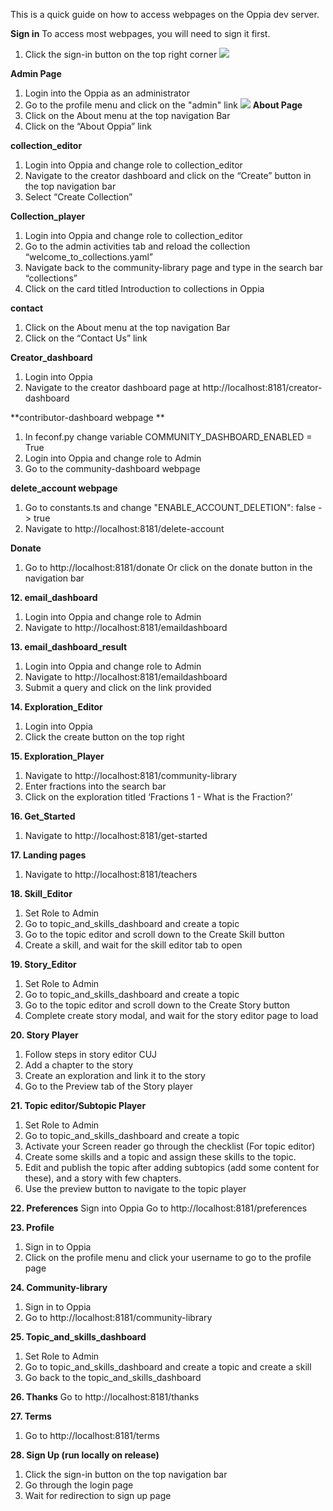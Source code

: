 This is a quick guide on how to access webpages on the Oppia dev server.

**Sign in**
To access most webpages, you will need to sign it first.
1. Click the sign-in button on the top right corner
![](https://user-images.githubusercontent.com/16653571/41500954-e88a0262-71b8-11e8-9cac-456fb46782c1.png)

**Admin Page**
1. Login into the Oppia as an administrator
2. Go to the profile menu and click on the "admin" link
![](file:///Users/jimzhan/Desktop/Screen%20Shot%202020-11-24%20at%201.28.35%20PM.png)
**About Page**
1. Click on the About menu at the top navigation Bar
2. Click on the “About Oppia” link

**collection_editor**
1. Login into Oppia and change role to collection_editor
2. Navigate to the creator dashboard and click on the “Create” button in the top navigation bar
3. Select “Create Collection”

**Collection_player**
1. Login into Oppia and change role to collection_editor
2. Go to the admin activities tab and reload the collection “welcome_to_collections.yaml”
3. Navigate back to the community-library page and type in the search bar “collections”
4. Click on the card titled Introduction to collections in Oppia

**contact**
1. Click on the About menu at the top navigation Bar
2. Click on the “Contact Us” link

**Creator_dashboard**
1. Login into Oppia
2. Navigate to the creator dashboard page at http://localhost:8181/creator-dashboard

**contributor-dashboard webpage **
1. In feconf.py change variable  COMMUNITY_DASHBOARD_ENABLED = True
2. Login into Oppia and change role to Admin
3. Go to the community-dashboard webpage

**delete_account webpage**
1. Go to constants.ts and change "ENABLE_ACCOUNT_DELETION": false -> true
2. Navigate to http://localhost:8181/delete-account

**Donate**
1. Go to http://localhost:8181/donate
Or click on the donate button in the navigation bar

**12. email_dashboard**
1. Login into Oppia and change role to Admin
2. Navigate to http://localhost:8181/emaildashboard

**13. email_dashboard_result**
1. Login into Oppia and change role to Admin
2. Navigate to http://localhost:8181/emaildashboard
3. Submit a query and click on the link provided

**14. Exploration_Editor**
1. Login into Oppia
2. Click the create button on the top right

**15. Exploration_Player**
1. Navigate to
http://localhost:8181/community-library
2. Enter fractions into the search bar
3. Click on the exploration titled ‘Fractions 1 - What is the Fraction?’

**16. Get_Started**
1. Navigate to http://localhost:8181/get-started

**17. Landing pages**
1. Navigate to http://localhost:8181/teachers

**18. Skill_Editor**

1. Set Role to Admin 
2. Go to topic_and_skills_dashboard and create a topic
3. Go to the topic editor and scroll down to the Create Skill button
4. Create a skill, and wait for the skill editor tab to open

**19. Story_Editor**
1. Set Role to Admin 
2. Go to topic_and_skills_dashboard and create a topic
3. Go to the topic editor and scroll down to the Create Story button
4. Complete create story modal, and wait for the story editor page to load

**20. Story Player**
1. Follow steps in story editor CUJ
2. Add a chapter to the story 
3. Create an exploration and link it to the story
4. Go to the Preview tab of the Story player

**21. Topic editor/Subtopic Player**
1. Set Role to Admin 
2. Go to topic_and_skills_dashboard and create a topic
3. Activate your Screen reader go through the checklist (For topic editor)
4. Create some skills and a topic and assign these skills to the topic.
5. Edit and publish the topic after adding subtopics (add some content for these), and a story with few chapters.
6. Use the preview button to navigate to the topic player

**22. Preferences**
Sign into Oppia
Go to http://localhost:8181/preferences

**23. Profile**
1. Sign in to Oppia
2. Click on the profile menu and click your username to go to the profile page

**24. Community-library**
1. Sign in to Oppia
2. Go to http://localhost:8181/community-library


**25. Topic_and_skills_dashboard**
1. Set Role to Admin 
2. Go to topic_and_skills_dashboard and create a topic and create a skill
3. Go back to the topic_and_skills_dashboard

**26. Thanks**
Go to http://localhost:8181/thanks

**27. Terms**
1. Go to http://localhost:8181/terms

**28. Sign Up (run locally on release)**
1. Click the sign-in button on the top navigation bar
2. Go through the login page
3. Wait for redirection to sign up page


